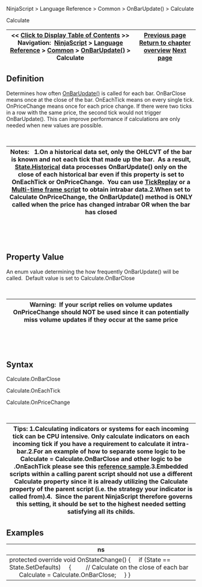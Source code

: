 ﻿


NinjaScript \> Language Reference \> Common \> OnBarUpdate() \> Calculate






















Calculate







| \<\< [Click to Display Table of Contents](calculate.md) \>\> **Navigation:**     [NinjaScript](ninjascript-1.md) \> [Language Reference](language_reference_wip-1.md) \> [Common](common-1.md) \> [OnBarUpdate()](onbarupdate-1.md) \> Calculate | [Previous page](barsperiod-1.md) [Return to chapter overview](onbarupdate-1.md) [Next page](count-1.md) |
| --- | --- |











## Definition


Determines how often [OnBarUpdate()](onbarupdate-1.md) is called for each bar. OnBarClose means once at the close of the bar. OnEachTick means on every single tick. OnPriceChange means once for each price change. If there were two ticks in a row with the same price, the second tick would not trigger OnBarUpdate(). This can improve performance if calculations are only needed when new values are possible.


 




| Notes:   1\.On a historical data set, only the OHLCVT of the bar is known and not each tick that made up the bar.  As a result, [State.Historical](state-1.md) data processes OnBarUpdate() only on the close of each historical bar even if this property is set to OnEachTick or OnPriceChange.  You can use [TickReplay](tick_replay-1.md) or a [Multi\-time frame script](multi-time_frame__instruments-1.md) to obtain intrabar data.2\.When set to Calculate OnPriceChange, the OnBarUpdate() method is ONLY called when the price has changed intrabar OR when the bar has closed |
| --- |



 


 


## Property Value


An enum value determining the how frequently OnBarUpdate() will be called.  Default value is set to Calculate.OnBarClose


 




| Warning:  If your script relies on volume updates OnPriceChange should NOT be used since it can potentially miss volume updates if they occur at the same price |
| --- |



 


 


## Syntax


Calculate.OnBarClose


Calculate.OnEachTick


Calculate.OnPriceChange


 




| Tips: 1\.Calculating indicators or systems for each incoming tick can be CPU intensive. Only calculate indicators on each incoming tick if you have a requirement to calculate it intra\-bar.2\.For an example of how to separate some logic to be Calculate \= Calculate.OnBarClose and other logic to be .OnEachTick please see this [reference sample](http://www.ninjatrader.com/support/forum/showthread.php?t=19387).3\.Embedded scripts within a calling parent script should not use a different Calculate property since it is already utilizing the Calculate property of the parent script (i.e. the strategy your indicator is called from).4\.  Since the parent NinjaScript therefore governs this setting, it should be set to the highest needed setting satisfying all its childs. |
| --- |



## 


## 


## Examples




| ns |
| --- |
| protected override void OnStateChange() {      if (State \=\= State.SetDefaults)      {          // Calculate on the close of each bar          Calculate \= Calculate.OnBarClose;      } } |









